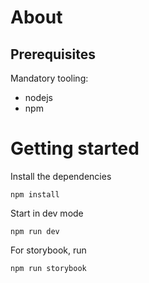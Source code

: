 # About

## Prerequisites

Mandatory tooling:
- nodejs
- npm

# Getting started

Install the dependencies

`npm install`

Start in dev mode

`npm run dev`

For storybook, run

`npm run storybook`




